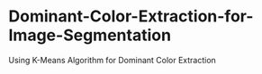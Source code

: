 # Dominant-Color-Extraction-for-Image-Segmentation
Using K-Means Algorithm for Dominant Color Extraction 
